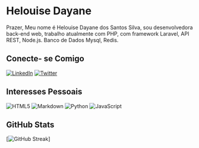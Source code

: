 # Helouise Dayane
Prazer, Meu nome é Helouise Dayane dos Santos Silva, sou desenvolvedora back-end web, trabalho atualmente com PHP, com framework Laravel, API REST, Node.js. Banco de Dados Mysql, Redis.

## Conecte- se Comigo

[![LinkedIn](https://img.shields.io/badge/LinkedIn-000?style=for-the-badge&logo=linkedin&logoColor=0E76A8)](https://www.linkedin.com/in/HelouiseDayane/)
[![Twitter](https://img.shields.io/badge/Twitter-000?style=for-the-badge&logo=twitter)](https://twitter.com/HelouiseDayane)

## Interesses Pessoais

![HTML5](https://img.shields.io/badge/HTML5-000?style=for-the-badge&logo=html5)
![Markdown](https://img.shields.io/badge/Markdown-000?style=for-the-badge&logo=markdown)
![Python](https://img.shields.io/badge/Python-000?style=for-the-badge&logo=python)
	![JavaScript](https://img.shields.io/badge/JavaScript-000?style=for-the-badge&logo=javascript)

## GitHub Stats

[![GitHub Streak](https://streak-stats.demolab.com/?user=HelouiseDayane&theme=bear&background=000&border=30A3DC&dates=FFF)]